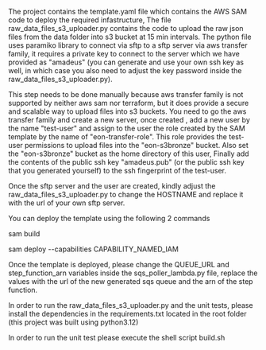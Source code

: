 The project contains the template.yaml file which contains the AWS SAM code to deploy the required infastructure, The file raw_data_files_s3_uploader.py contains the code to upload the raw json files from the data folder into s3 bucket at 15 min intervals. The python file uses paramiko library to connect via sftp to a sftp server via aws transfer family, it requires a private key to connect to the server which we have provided as "amadeus" (you can generate and use your own ssh key as well, in which case you also need to adjust the key password inside the raw_data_files_s3_uploader.py).

This step needs to be done manually because aws transfer family is not supported by neither aws sam nor terraform, but it does provide a secure and scalable way to upload files into s3 buckets. You need to go the aws transfer family and create a new server, once created , add a new user by the name "test-user" and assign to the user the role created by the SAM template by the name of "eon-transfer-role". This role provides the test-user permissions to upload files into the "eon-s3bronze" bucket. Also set the "eon-s3bronze" bucket as the home directory of this user, Finally add the contents of the public ssh key "amadeus.pub" (or the public ssh key that you generated yourself) to the ssh fingerprint of the test-user.

Once the sftp server and the user are created, kindly adjust the raw_data_files_s3_uploader.py to change the HOSTNAME and replace it with the url of your own sftp server.

You can deploy the template using the following 2 commands

sam build

sam deploy --capabilities CAPABILITY_NAMED_IAM

Once the template is deployed, please change the QUEUE_URL and step_function_arn variables inside the sqs_poller_lambda.py file, replace the values with the url of the new generated sqs queue and the arn of the step function.

In order to run the raw_data_files_s3_uploader.py and the unit tests, please install the dependencies in the requirements.txt located in the root folder (this project was built using python3.12)

In order to run the unit test please execute the shell script build.sh



